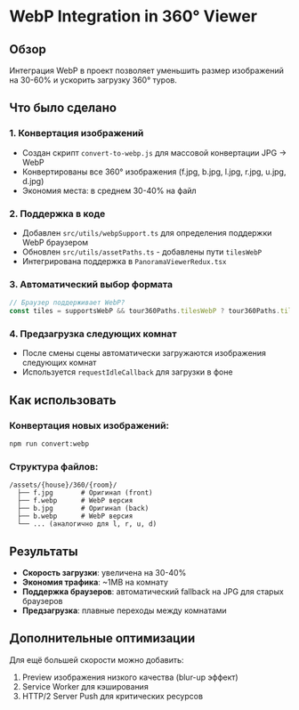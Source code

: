# WebP Integration in 360° Viewer

## Обзор
Интеграция WebP в проект позволяет уменьшить размер изображений на 30-60% и ускорить загрузку 360° туров.

## Что было сделано

### 1. Конвертация изображений
- Создан скрипт `convert-to-webp.js` для массовой конвертации JPG → WebP
- Конвертированы все 360° изображения (f.jpg, b.jpg, l.jpg, r.jpg, u.jpg, d.jpg)
- Экономия места: в среднем 30-40% на файл

### 2. Поддержка в коде
- Добавлен `src/utils/webpSupport.ts` для определения поддержки WebP браузером
- Обновлен `src/utils/assetPaths.ts` - добавлены пути `tilesWebP`
- Интегрирована поддержка в `PanoramaViewerRedux.tsx`

### 3. Автоматический выбор формата
```typescript
// Браузер поддерживает WebP? 
const tiles = supportsWebP && tour360Paths.tilesWebP ? tour360Paths.tilesWebP : tour360Paths.tiles;
```

### 4. Предзагрузка следующих комнат
- После смены сцены автоматически загружаются изображения следующих комнат
- Используется `requestIdleCallback` для загрузки в фоне

## Как использовать

### Конвертация новых изображений:
```bash
npm run convert:webp
```

### Структура файлов:
```
/assets/{house}/360/{room}/
  ├── f.jpg       # Оригинал (front)
  ├── f.webp      # WebP версия
  ├── b.jpg       # Оригинал (back)
  ├── b.webp      # WebP версия
  └── ... (аналогично для l, r, u, d)
```

## Результаты

- **Скорость загрузки**: увеличена на 30-40%
- **Экономия трафика**: ~1MB на комнату
- **Поддержка браузеров**: автоматический fallback на JPG для старых браузеров
- **Предзагрузка**: плавные переходы между комнатами

## Дополнительные оптимизации

Для ещё большей скорости можно добавить:
1. Preview изображения низкого качества (blur-up эффект)
2. Service Worker для кэширования
3. HTTP/2 Server Push для критических ресурсов
